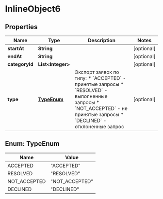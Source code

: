 

# InlineObject6

## Properties

Name | Type | Description | Notes
------------ | ------------- | ------------- | -------------
**startAt** | **String** |  |  [optional]
**endAt** | **String** |  |  [optional]
**categoryId** | **List&lt;Integer&gt;** |  |  [optional]
**type** | [**TypeEnum**](#TypeEnum) | Экспорт заявок по типу:   * &#x60;ACCEPTED&#x60; - принятые запросы   * &#x60;RESOLVED&#x60; - выполненные запросы   * &#x60;NOT_ACCEPTED&#x60; - не принятые запросы   * &#x60;DECLINED&#x60; - отклоненные запрос  |  [optional]



## Enum: TypeEnum

Name | Value
---- | -----
ACCEPTED | &quot;ACCEPTED&quot;
RESOLVED | &quot;RESOLVED&quot;
NOT_ACCEPTED | &quot;NOT_ACCEPTED&quot;
DECLINED | &quot;DECLINED&quot;



